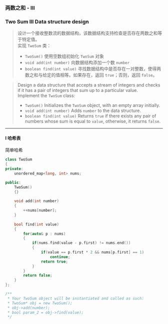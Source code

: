 ### 两数之和 - III
### Two Sum III Data structure design

> 设计一个接收整数流的数据结构，该数据结构支持检查是否存在两数之和等于特定值。  
> 实现 `TwoSum` 类：  
> - `TwoSum()` 使用空数组初始化 `TwoSum` 对象  
> - `void add(int number)` 向数据结构添加一个数 `number`  
> - `boolean find(int value)` 寻找数据结构中是否存在一对整数，使得两数之和与给定的值相等。如果存在，返回 `true`；否则，返回 `false`。  

> Design a data structure that accepts a stream of integers and checks if it has a pair of integers that sum up to a particular value.  
> Implement the `TwoSum` class:  
> - `TwoSum()` Initializes the `TwoSum` object, with an empty array initially.  
> - `void add(int number)` Adds `number` to the data structure.  
> - `boolean find(int value)` Returns `true` if there exists any pair of numbers whose sum is equal to `value`, otherwise, it returns `false`.  

----------

#### I 哈希表

简单哈希

```cpp
class TwoSum 
{
private:
    unordered_map<long, int> nums;

public:
    TwoSum() 
    {}
    
    void add(int number) 
    {
        ++nums[number];
    }
    
    bool find(int value) 
    {
        for(auto& p : nums)
        {
            if(nums.find(value - p.first) != nums.end())
            {
                if(value == p.first * 2 && nums[p.first] == 1)
                    continue;
                return true;
            }
        }
        return false;
    }
};

/**
 * Your TwoSum object will be instantiated and called as such:
 * TwoSum* obj = new TwoSum();
 * obj->add(number);
 * bool param_2 = obj->find(value);
 */
```
